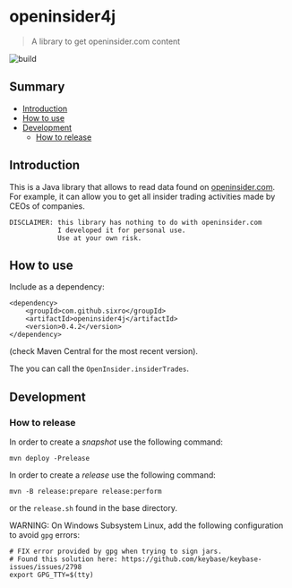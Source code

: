 # openinsider4j
> A library to get openinsider.com content

![build](https://github.com/sixro/openinsider4j/actions/workflows/maven.yml/badge.svg)

## Summary

  * [Introduction](#intro)
  * [How to use](#how-to-use)
  * [Development](#development)
    * [How to release](#release)


## <a name="intro"></a>Introduction

This is a Java library that allows to read data found on [openinsider.com](http://openinsider.com).  
For example, it can allow you to get all insider trading activities made by CEOs of companies.

```
DISCLAIMER: this library has nothing to do with openinsider.com
            I developed it for personal use.
            Use at your own risk.
```

## <a name="how-to-use"></a>How to use

Include as a dependency:

```
<dependency>
	<groupId>com.github.sixro</groupId>
	<artifactId>openinsider4j</artifactId>
	<version>0.4.2</version>
</dependency>
```
(check Maven Central for the most recent version).

The you can call the `OpenInsider.insiderTrades`.


## <a name="development"></a>Development

### <a name="release"></a>How to release

In order to create a _snapshot_ use the following command:

```
mvn deploy -Prelease
```

In order to create a _release_ use the following command:

```
mvn -B release:prepare release:perform
```
or the `release.sh` found in the base directory.

WARNING: On Windows Subsystem Linux, add the following configuration to avoid `gpg` errors:

```
# FIX error provided by gpg when trying to sign jars.
# Found this solution here: https://github.com/keybase/keybase-issues/issues/2798
export GPG_TTY=$(tty)
```

